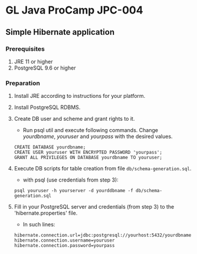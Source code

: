 # GL Java ProCamp JPC-004

## Simple Hibernate application

### Prerequisites
1. JRE 11 or higher
2. PostgreSQL 9.6 or higher

### Preparation
1. Install JRE according to instructions for your platform.

2. Install PostgreSQL RDBMS.

3. Create DB user and scheme and grant rights to it.
   - Run psql util and execute following commands. Change _yourdbname_, _youruser_ and _yourpass_ with the desired
    values.
   ```
   CREATE DATABASE yourdbname;
   CREATE USER youruser WITH ENCRYPTED PASSWORD 'yourpass';
   GRANT ALL PRIVILEGES ON DATABASE yourdbname TO youruser;
   ```

4. Execute DB scripts for table creation from file `db/schema-generation.sql`.
     - with psql (use credentials from step 3):
      ```
      psql youruser -h yourserver -d yourddbname -f db/schema-generation.sql
      ```

5. Fill in your PostgreSQL server and credentials (from step 3) to the 'hibernate.properties' file.
    - In such lines:
    ```
    hibernate.connection.url=jdbc:postgresql://yourhost:5432/yourdbname
    hibernate.connection.username=youruser
    hibernate.connection.password=yourpass
    ```

